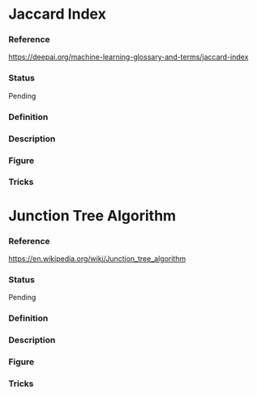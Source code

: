 # Jaccard Index
### Reference
https://deepai.org/machine-learning-glossary-and-terms/jaccard-index
### Status
Pending
### Definition
### Description
### Figure
### Tricks

# Junction Tree Algorithm
### Reference
https://en.wikipedia.org/wiki/Junction_tree_algorithm
### Status
Pending
### Definition
### Description
### Figure
### Tricks

